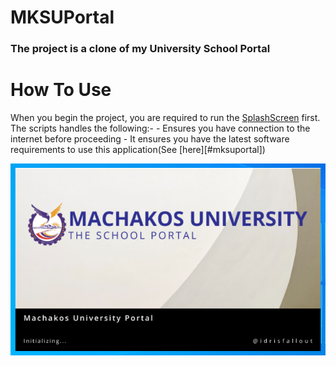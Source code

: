 # MKSUPortal
### The project is a clone of my University School Portal

# How To Use
When you begin the project, you are required to run the [SplashScreen][splash-screen] first.
The scripts handles the following:-
    -  Ensures you have connection to the internet before proceeding
    -  It ensures you have the latest software requirements to use this application(See [here][#mksuportal])

![SPLASH...](screenshots/splash.png?raw=true "Optional Title")



[splash-screen]: splash_screen.py